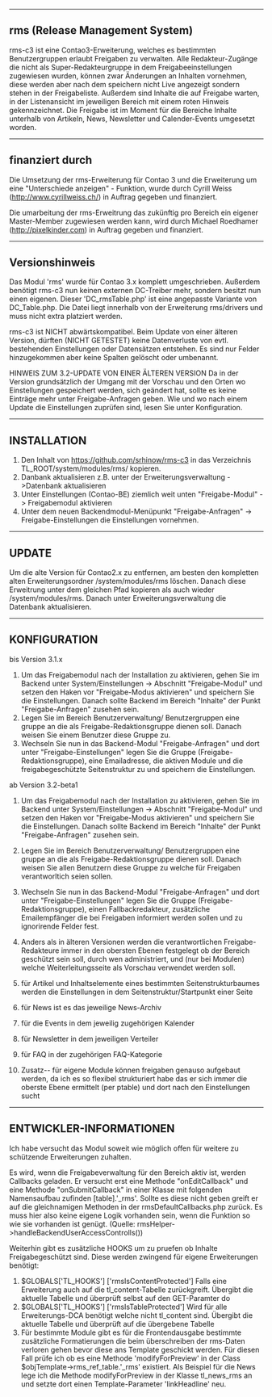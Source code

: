 ---------------------------
rms (Release Management System)
---------------------------

rms-c3 ist eine Contao3-Erweiterung, welches es bestimmten Benutzergruppen erlaubt Freigaben zu verwalten. Alle Redakteur-Zugänge die nicht als Super-Redakteurgruppe in dem Freigabeeinstellungen zugewiesen wurden, können zwar Änderungen an Inhalten vornehmen, diese werden aber nach dem speichern nicht Live angezeigt sondern stehen in der Freigabeliste. Außerdem sind Inhalte die auf Freigabe warten, in der Listenansicht im jeweiligen Bereich mit einem roten Hinweis gekennzeichnet. 
Die Freigabe ist im Moment für die Bereiche Inhalte unterhalb von Artikeln, News, Newsletter und Calender-Events umgesetzt worden.

---------------------------
finanziert durch
---------------------------

Die Umsetzung der rms-Erweiterung für Contao 3 und die Erweiterung um eine "Unterschiede anzeigen" - Funktion, wurde durch Cyrill Weiss (http://www.cyrillweiss.ch/) in Auftrag gegeben und finanziert.

Die umarbeitung der rms-Erweitrung das zukünftig pro Bereich ein eigener Master-Member zugewiesen werden kann, wird durch Michael Roedhamer (http://pixelkinder.com) in Auftrag gegeben und finanziert.

---------------------------
Versionshinweis
---------------------------

Das Modul 'rms' wurde für Contao 3.x komplett umgeschrieben. Außerdem benötigt rms-c3 nun keinen externen DC-Treiber mehr, sondern besitzt nun einen eigenen. Dieser 'DC_rmsTable.php' ist eine angepasste Variante von DC_Table.php. Die Datei liegt innerhalb von der Erweiterung rms/drivers und muss nicht extra platziert werden.

rms-c3 ist NICHT abwärtskompatibel. Beim Update von einer älteren Version, dürften (NICHT GETESTET) keine Datenverluste von evtl. bestehenden Einstellungen oder Datensätzen entstehen. Es sind nur Felder hinzugekommen aber keine Spalten gelöscht oder umbenannt.

HINWEIS ZUM 3.2-UPDATE VON EINER ÄLTEREN VERSION
Da in der Version grundsätzlich der Umgang mit der Vorschau und den Orten wo Einstellungen gespeichert werden, sich geändert hat, sollte es keine Einträge mehr unter Freigabe-Anfragen geben. Wie und wo nach einem Update die Einstellungen zuprüfen sind, lesen Sie unter Konfiguration.

----------------------------
INSTALLATION
----------------------------
1. Den Inhalt von https://github.com/srhinow/rms-c3 in das Verzeichnis TL_ROOT/system/modules/rms/ kopieren.
2. Danbank  aktualisieren z.B. unter der Erweiterungsverwaltung ->Datenbank aktualisieren
3. Unter Einstellungen (Contao-BE) ziemlich weit unten "Freigabe-Modul" -> Freigabemodul aktivieren
4. Unter dem neuen Backendmodul-Menüpunkt "Freigabe-Anfragen" -> Freigabe-Einstellungen die Einstellungen vornehmen.

----------------------------
UPDATE
----------------------------
Um die alte Version für Contao2.x zu entfernen, am besten den kompletten alten Erweiterungsordner /system/modules/rms löschen. Danach diese Erweitrung unter dem gleichen Pfad kopieren als auch wieder /system/modules/rms. Danach unter Erweiterungsverwaltung die Datenbank aktualisieren.

----------------------------
KONFIGURATION
----------------------------
bis Version 3.1.x

1. Um das Freigabemodul nach der Installation zu aktivieren, gehen Sie im Backend unter System/Einstellungen -> Abschnitt "Freigabe-Modul" und 
 setzen den Haken vor "Freigabe-Modus aktivieren" und speichern Sie die Einstellungen. Danach sollte Backend im Bereich "Inhalte" der Punkt
"Freigabe-Anfragen" zusehen sein.
2. Legen Sie im Bereich Benutzerverwaltung/ Benutzergruppen eine gruppe an die als Freigabe-Redaktionsgruppe dienen soll. Danach weisen Sie einem Benutzer diese Gruppe zu.
3. Wechseln Sie nun in das Backend-Modul "Freigabe-Anfragen" und dort unter "Freigabe-Einstellungen" legen Sie die Gruppe (Freigabe-Redaktionsgruppe), eine Emailadresse, die aktiven Module und die freigabegeschützte Seitenstruktur zu und speichern die Einstellungen. 

ab Version 3.2-beta1

1. Um das Freigabemodul nach der Installation zu aktivieren, gehen Sie im Backend unter System/Einstellungen -> Abschnitt "Freigabe-Modul" und setzen den Haken vor "Freigabe-Modus aktivieren" und speichern Sie die Einstellungen. Danach sollte Backend im Bereich "Inhalte" der Punkt "Freigabe-Anfragen" zusehen sein.
2. Legen Sie im Bereich Benutzerverwaltung/ Benutzergruppen eine gruppe an die als Freigabe-Redaktionsgruppe dienen soll. Danach weisen Sie allen Benutzern diese Gruppe zu welche für Freigaben verantworltich seien sollen.
3. Wechseln Sie nun in das Backend-Modul "Freigabe-Anfragen" und dort unter "Freigabe-Einstellungen" legen Sie die Gruppe (Freigabe-Redaktionsgruppe), einen Fallbackredakteur, zusätzliche Emailempfänger die bei Freigaben informiert werden sollen und zu ignorirende Felder fest.
4. Anders als in älteren Versionen werden die verantwortlichen Freigabe-Redakteure immer in den obersten Ebenen festgelegt ob der Bereich geschützt sein soll, durch wen administriert, und (nur bei Modulen) welche Weiterleitungsseite als Vorschau verwendet werden soll.

1. für Artikel und Inhaltselemente eines bestimmten Seitenstrukturbaumes werden die Einstellungen in dem Seitenstruktur/Startpunkt einer Seite
2. für News ist es das jeweilige News-Archiv
3. für die Events in dem jeweilig zugehörigen Kalender
4. für Newsletter in dem jeweiligen Verteiler
5. für FAQ in der zugehörigen FAQ-Kategorie
6. Zusatz-- für eigene Module können freigaben genauso aufgebaut werden, da ich es so flexibel strukturiert habe das er sich immer die oberste Ebene ermittelt (per ptable) und dort nach den Einstellungen sucht

---------------------------
ENTWICKLER-INFORMATIONEN
---------------------------
Ich habe versucht das Modul soweit wie möglich offen für weitere zu schützende Erweiterungen zuhalten.

Es wird, wenn die Freigabeverwaltung für den Bereich aktiv ist, werden Callbacks geladen. Er versucht erst eine Methode "onEditCallback" und eine Methode "onSubmitCallback" in einer Klasse mit folgenden Namensaufbau zufinden [table].'_rms'. Sollte es diese nicht geben greift er auf die gleichnamigen Methoden in der rmsDefaultCallbacks.php zurück. Es muss hier also keine eigene Logik vorhanden sein, wenn die Funktion so wie sie vorhanden ist genügt.
(Quelle: rmsHelper->handleBackendUserAccessControlls())

Weiterhin gibt es zusätzliche HOOKS um zu pruefen ob Inhalte Freigabegeschützt sind. Diese werden zwingend für eigene Erweiterungen benötigt:

1. $GLOBALS['TL_HOOKS'] ['rmsIsContentProtected'] Falls eine Erweiterung auch auf die tl_content-Tabelle zurückgreift. Übergibt die aktuelle Tabelle und überprüft selbst auf den GET-Paramter do
2. $GLOBALS['TL_HOOKS'] ['rmsIsTableProtected'] Wird für alle Erweiterungs-DCA benötigt welche nicht tl_content sind. Übergibt die aktuelle Tabelle und überprüft auf die übergebene Tabelle
3. Für bestimmte Module gibt es für die Frontendausgabe bestimmte zusätzliche Formatierungen die beim überschreiben der rms-Daten verloren gehen bevor diese ans Template geschickt werden. Für diesen Fall prüfe ich ob es eine Methode 'modifyForPreview' in der Class $objTemplate->rms_ref_table.'_rms' existiert. Als Beispiel für die News lege ich die Methode modifyForPreview in der Klasse tl_news_rms an und setzte dort einen Template-Parameter 'linkHeadline' neu.
